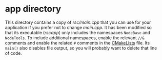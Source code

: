 # app directory

This directory contains a copy of _rsc/main.cpp_ that you can use for 
your application if you prefer not to change _main.cpp_. It has been
modified so that its executable (_rscapp_) only includes the namespaces
`NodeBase` and `NodeTools`. To include additional namespaces, enable
the relevant `//&` comments and enable the related `#` comments in the
[CMakeLists](CMakeLists.txt) file. Its `main()` also disables file
output, so you will probably want to delete that line of code.



